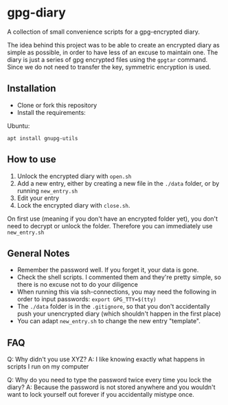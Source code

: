 # gpg-diary
A collection of small convenience scripts for a gpg-encrypted diary.

The idea behind this project was to be able to create an encrypted diary as simple as possible, in order to have less of an excuse to maintain one. 
The diary is just a series of gpg encrypted files using the `gpgtar` command. Since we do not need to transfer the key, symmetric encryption is used.

## Installation

- Clone or fork this repository
- Install the requirements:

Ubuntu:
```
apt install gnupg-utils
```

## How to use

1. Unlock the encrypted diary with `open.sh`
2. Add a new entry, either by creating a new file in the `./data` folder, or by running `new_entry.sh`
3. Edit your entry
4. Lock the encrypted diary with `close.sh`.

On first use (meaning if you don't have an encrypted folder yet), you don't need to decrypt or unlock the folder. Therefore you can immediately use `new_entry.sh`

## General Notes

- Remember the password well. If you forget it, your data is gone.
- Check the shell scripts. I commented them and they're pretty simple, so there is no excuse not to do your diligence 
- When running this via ssh-connections, you may need the following in order to input passwords: `export GPG_TTY=$(tty)`
- The `./data` folder is in the `.gitignore`, so that you don't accidentally push your unencrypted diary (which shouldn't happen in the first place)
- You can adapt `new_entry.sh` to change the new entry "template".


## FAQ

Q: Why didn't you use XYZ?
A: I like knowing exactly what happens in scripts I run on my computer

Q: Why do you need to type the password twice every time you lock the diary?
A: Because the password is not stored anywhere and you wouldn't want to lock yourself out forever if you accidentally mistype once.
